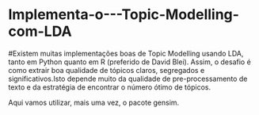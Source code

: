 # Implementa-o---Topic-Modelling-com-LDA

#Existem muitas implementações boas de Topic Modelling usando LDA, tanto em Python quanto em R (preferido de David Blei). Assim, o desafio é como extrair boa qualidade de tópicos claros, segregados e significativos.Isto depende muito da qualidade de pre-processamento de texto e da estratégia de encontrar o número ótimo de tópicos.

Aqui vamos utilizar, mais uma vez, o pacote gensim.
